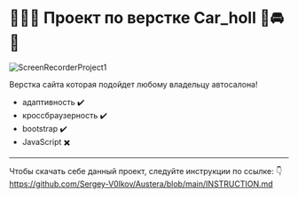 
 # :rocket::rocket::rocket: Проект по верстке Car_holl :truck::oncoming_automobile::red_car:

![ScreenRecorderProject1](https://github.com/user-attachments/assets/ba1cabef-1ea2-4ccb-ba53-22116bb73248)



Верстка сайта которая подойдет любому владельцу автосалона!
- адаптивность :heavy_check_mark:
- кроссбраузерность :heavy_check_mark:
- bootstrap :heavy_check_mark:
- JavaScript :heavy_multiplication_x:
---
Чтобы скачать себе данный проект, следуйте инструкции по ссылке: :point_down:
https://github.com/Sergey-V0lkov/Austera/blob/main/INSTRUCTION.md
